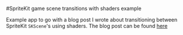 #SpriteKit game scene transitions with shaders example

Example app to go with a blog post I wrote about transitioning between SpriteKit `SKScene`'s using shaders. The blog post can be found [here](https://www.dbotha.com/)